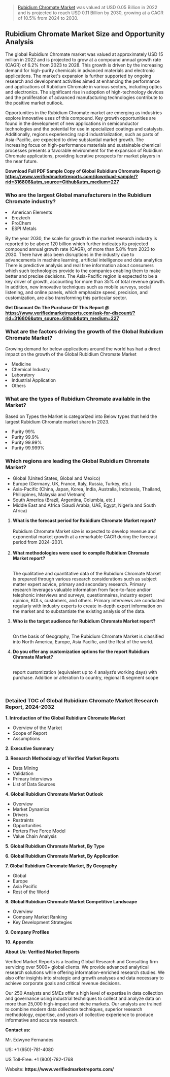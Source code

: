 <blockquote><p><p><a href="https://www.verifiedmarketreports.com/download-sample/?rid=316806&utm_source=Github&utm_medium=227" target="_blank">Rubidium Chromate Market</a> was valued at USD 0.05 Billion in 2022 and is projected to reach USD 0.11 Billion by 2030, growing at a CAGR of 10.5% from 2024 to 2030.</p></blockquote><p><h2>Rubidium Chromate Market Size and Opportunity Analysis</h2> <p>The global Rubidium Chromate market was valued at approximately USD 15 million in 2022 and is projected to grow at a compound annual growth rate (CAGR) of 6.2% from 2023 to 2028. This growth is driven by the increasing demand for high-purity chemicals in advanced materials and electronic applications. The market's expansion is further supported by ongoing research and development activities aimed at enhancing the performance and applications of Rubidium Chromate in various sectors, including optics and electronics. The significant rise in adoption of high-technology devices and the proliferation of advanced manufacturing technologies contribute to the positive market outlook.</p> <p>Opportunities in the Rubidium Chromate market are emerging as industries explore innovative uses of this compound. Key growth opportunities are found in the development of new applications in semiconductor technologies and the potential for use in specialized coatings and catalysts. Additionally, regions experiencing rapid industrialization, such as parts of Asia-Pacific, are expected to drive substantial market growth. The increasing focus on high-performance materials and sustainable chemical processes presents a favorable environment for the expansion of Rubidium Chromate applications, providing lucrative prospects for market players in the near future.</p> </p><p class=""><strong>Download Full PDF Sample Copy of Global Rubidium Chromate Report @ <a href="https://www.verifiedmarketreports.com/download-sample/?rid=316806&amp;utm_source=Github&amp;utm_medium=227" target="_blank">https://www.verifiedmarketreports.com/download-sample/?rid=316806&amp;utm_source=Github&amp;utm_medium=227</a></strong></p><h3 id="" class="">Who are the largest Global manufacturers in the Rubidium Chromate industry?</h3><p><li>American Elements</li><li> Ereztech</li><li> ProChem</li><li> ESPI Metals</li></p><div class=""><div class="" dir="" data-message-author-role="" data-message-id="" data-message-model-slug=""><div class=""><div class=""><div class=""><div class="" dir="" data-message-author-role="" data-message-id="" data-message-model-slug=""><div class=""><div class=""><p>By the year 2030, the scale for growth in the market research industry is reported to be above 120 billion which further indicates its projected compound annual growth rate (CAGR), of more than 5.8% from 2023 to 2030. There have also been disruptions in the industry due to advancements in machine learning, artificial intelligence and data analytics There is predictive analysis and real time information about consumers which such technologies provide to the companies enabling them to make better and precise decisions. The Asia-Pacific region is expected to be a key driver of growth, accounting for more than 35% of total revenue growth. In addition, new innovative techniques such as mobile surveys, social listening, and online panels, which emphasize speed, precision, and customization, are also transforming this particular sector.</p><p><strong>Get Discount On The Purchase Of This Report @&nbsp; <a href="https://www.verifiedmarketreports.com/ask-for-discount/?rid=316806&amp;utm_source=Github&amp;utm_medium=227" target="_blank">https://www.verifiedmarketreports.com/ask-for-discount/?rid=316806&amp;utm_source=Github&amp;utm_medium=227</a></strong></p></div></div></div></div></div></div></div></div><h3 id="" class="">What are the factors driving the growth of the Global Rubidium Chromate Market?</h3><p id="" class="">Growing demand for below applications around the world has had a direct impact on the growth of the Global Rubidium Chromate Market</p><p id="" class=""><li>Medicine</li><li> Chemical Industry</li><li> Laboratory</li><li> Industrial Application</li><li> Others</li></p><h3 id="" class="">What are the types of Rubidium Chromate available in the Market?</h3><p id="" class="">Based on Types the Market is categorized into Below types that held the largest Rubidium Chromate market share In 2023.</p><p id="" class=""><li>Purity 99%</li><li> Purity 99.9%</li><li> Purity 99.99%</li><li> Purity 99.999%</li></p><h3 id="" class="">Which regions are leading the Global Rubidium Chromate Market?</h3><ul><li>Global (United States, Global and Mexico)</li><li>Europe (Germany, UK, France, Italy, Russia, Turkey, etc.)</li><li>Asia-Pacific (China, Japan, Korea, India, Australia, Indonesia, Thailand, Philippines, Malaysia and Vietnam)</li><li>South America (Brazil, Argentina, Columbia, etc.)</li><li>Middle East and Africa (Saudi Arabia, UAE, Egypt, Nigeria and South Africa)</li></ul><p><ol><li><strong>What is the forecast period for Rubidium Chromate Market report?<br /></strong><br /><span data-sheets-root="1" data-sheets-value="{&quot;1&quot;:2,&quot;2&quot;:&quot;XXXX size is expected to develop revenue and exponential market growth at a remarkable CAGR during the forecast period from 2024&ndash;2030.&quot;}" data-sheets-userformat="{&quot;2&quot;:12674,&quot;4&quot;:{&quot;1&quot;:2,&quot;2&quot;:16776960},&quot;10&quot;:2,&quot;11&quot;:0,&quot;15&quot;:&quot;Arial&quot;,&quot;16&quot;:12}">Rubidium Chromate Market size is expected to develop revenue and exponential market growth at a remarkable CAGR during the forecast period from 2024&ndash;2031.</span><br /><br /></li><li><strong>What methodologies were used to compile Rubidium Chromate Market report?<br /><br /></strong><p>The qualitative and quantitative data of the&nbsp;Rubidium Chromate Market is prepared through various research considerations such as subject matter expert advice, primary and secondary research. Primary research leverages valuable information from face-to-face and/or telephonic interviews and surveys, questionnaires, industry expert opinion, KOLs, customers, and others. Primary interviews are conducted regularly with industry experts to create in-depth expert information on the market and to substantiate the existing analysis of the data.&nbsp;</p></li><li><strong>Who is the target audience for Rubidium Chromate Market report?<br /><br /></strong><p>On the basis of Geography, The&nbsp;Rubidium Chromate Market is classified into North America, Europe, Asia Pacific, and the Rest of the world.</p></li><li><strong>Do you offer any customization options for the report Rubidium Chromate Market?<br /><br /></strong><p>report customization (equivalent up to 4 analyst&rsquo;s working days) with purchase. Addition or alteration to country, regional &amp; segment scope</p><p>&nbsp;</p></li></ol></p><h3 id="" class="">Detailed TOC of Global Rubidium Chromate Market Research Report, 2024-2032</h3><p id="" class=""><strong>1. Introduction of the Global Rubidium Chromate Market</strong></p><ul><li>Overview of the Market</li><li>Scope of Report</li><li>Assumptions</li></ul><p id="" class=""><strong>2. Executive Summary</strong></p><p id="" class=""><strong>3. Research Methodology of&nbsp;Verified Market Reports</strong></p><ul><li>Data Mining</li><li>Validation</li><li>Primary Interviews</li><li>List of Data Sources</li></ul><p id="" class=""><strong>4. Global Rubidium Chromate Market Outlook</strong></p><ul><li>Overview</li><li>Market Dynamics</li><li>Drivers</li><li>Restraints</li><li>Opportunities</li><li>Porters Five Force Model</li><li>Value Chain Analysis</li></ul><p id="" class=""><strong>5. Global Rubidium Chromate Market, By&nbsp;Type</strong></p><p id="" class=""><strong>6. Global Rubidium Chromate Market, By Application</strong></p><p id="" class=""><strong>7. Global Rubidium Chromate Market, By Geography</strong></p><ul><li>Global</li><li>Europe</li><li>Asia Pacific</li><li>Rest of the World</li></ul><p id="" class=""><strong>8. Global Rubidium Chromate Market Competitive Landscape</strong></p><ul><li>Overview</li><li>Company Market Ranking</li><li>Key Development Strategies</li></ul><p id="" class=""><strong>9. Company Profiles</strong></p><p id="" class=""><strong>10. Appendix</strong></p><p id="" class=""><strong>About Us: Verified Market Reports</strong></p><p id="" class="">Verified Market Reports is a leading Global Research and Consulting firm servicing over 5000+ global clients. We provide advanced analytical research solutions while offering information-enriched research studies. We also offer insights into strategic and growth analyses and data necessary to achieve corporate goals and critical revenue decisions.</p><p id="" class="">Our 250 Analysts and SMEs offer a high level of expertise in data collection and governance using industrial techniques to collect and analyze data on more than 25,000 high-impact and niche markets. Our analysts are trained to combine modern data collection techniques, superior research methodology, expertise, and years of collective experience to produce informative and accurate research.</p><p id="" class=""><strong>Contact us:</strong></p><p id="" class="">Mr. Edwyne Fernandes</p><p id="" class="">US: +1 (650)-781-4080</p><p id="" class="">US Toll-Free: +1 (800)-782-1768</p><p id="" class="">Website: <a target="" data-test-app-aware-link=""><strong>https://www.verifiedmarketreports.com/</strong></a></p>

